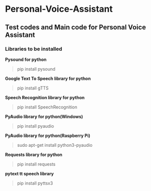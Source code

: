 # Personal-Voice-Assistant

## Test codes and Main code for Personal Voice Assistant

### Libraries to be installed 

**Pysound for python**

> pip install pysound

**Google Text To Speech library for python**

> pip install gTTS

**Speech Recognition library for python**

> pip install SpeechRecognition

**PyAudio library for python(Windows)**

> pip install pyaudio

**PyAudio library for python(Raspberry Pi)**

> sudo apt-get install python3-pyaudio 

**Requests library for python**

> pip install requests

**pytext tt speech library**

> pip install pyttsx3

